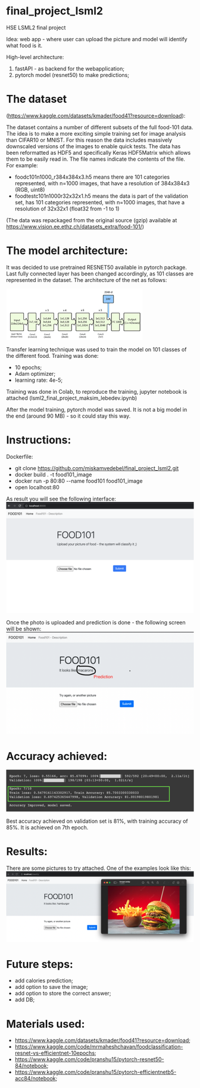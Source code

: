 # final_project_lsml2
HSE LSML2 final project


Idea: web app - where user can upload the picture and model will identify what food is it.

High-level architecture:
1. fastAPI - as backend for the webapplication;
2. pytorch model (resnet50) to make predictions;

# The dataset 
(https://www.kaggle.com/datasets/kmader/food41?resource=download):

The dataset contains a number of different subsets of the full food-101 data. The idea is to make a more exciting simple training set for image analysis than CIFAR10 or MNIST. For this reason the data includes massively downscaled versions of the images to enable quick tests. The data has been reformatted as HDF5 and specifically Keras HDF5Matrix which allows them to be easily read in. The file names indicate the contents of the file. For example:
 - foodc101n1000_r384x384x3.h5 means there are 101 categories represented, with n=1000 images, that have a resolution of 384x384x3 (RGB, uint8)
 - foodtestc101n1000r32x32x1.h5 means the data is part of the validation set, has 101 categories represented, with n=1000 images, that have a resolution of 32x32x1 (float32 from -1 to 1)

(The data was repackaged from the original source (gzip) available at https://www.vision.ee.ethz.ch/datasets_extra/food-101/)

# The model architecture:

It was decided to use pretrained RESNET50 available in pytorch package. Last fully connected layer has been changed accordingly, as 101 classes are represented in the dataset. The architecture of the net as follows:

![Architecture](picture.png)

Transfer learning technique was used to train the model on 101 classes of the different food. 
Training was done:
 - 10 epochs;
 - Adam optimizer;
 - learning rate: 4e-5;

Training was done in Colab, to reproduce the training, jupyter notebook is attached (lsml2_final_project_maksim_lebedev.ipynb)

After the model training, pytorch model was saved. It is not a big model in the end (around 90 MB) - so it could stay this way.

# Instructions:

Dockerfile:
 - git clone https://github.com/miskamvedebel/final_project_lsml2.git
 - docker build . -t food101_image
 - docker run -p 80:80 --name food101 food101_image
 - open localhost:80


 As result you will see the following interface:
 ![Interface](interface.png)

 Once the photo is uploaded and prediction is done - the following screen will be shown:
 ![PredictionScreen](prediction_screen.png)


# Accuracy achieved:
![FinalAccuracy](final_accuracy.png)

Best accuracy achieved on validation set is 81%, with training accuracy of 85%. It is achieved on 7th epoch.

# Results:
There are some pictures to try attached.
One of the examples look like this:
![Result](result.png)


# Future steps:
- add calories prediction;
- add option to save the image;
- add option to store the correct answer;
- add DB;

# Materials used:

- https://www.kaggle.com/datasets/kmader/food41?resource=download;
- https://www.kaggle.com/code/mrmaheshchavan/foodclassification-resnet-vs-efficientnet-10epochs;
- https://www.kaggle.com/code/pranshu15/pytorch-resnet50-84/notebook;
- https://www.kaggle.com/code/pranshu15/pytorch-efficientnetb5-acc84/notebook;
